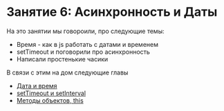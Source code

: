 # Занятие 6: Асинхронность и Даты

На это занятии мы говороили, про следующие темы:
 - Время - как в js работать с датами и временем
 - setTimeout и поговорили про асинхронность
 - Написали простенькие часики

В связи с этим на дом следующие главы
 - [Дата и время](http://learn.javascript.ru/datetime)
 - [setTimeout и setInterval](http://learn.javascript.ru/settimeout-setinterval)
 - [Методы объектов, this](http://learn.javascript.ru/object-methods)